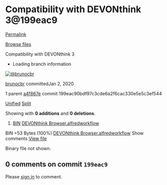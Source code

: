 # Compatibility with DEVONthink 3@199eac9

[Permalink](compatibility-with-devonthink-3-199eac9.md)

[Browse files](../tree/brunocbr-dtp-browser-workflow.md)

 Compatibility with DEVONthink 3

* Loading branch information

 [![@brunocbr](https://avatars.githubusercontent.com/u/7031246?s=40&v=4)](https://github.com/brunocbr)

[brunocbr](../brunocbr-dtp-browser-workflow-9.md) committedJan 2, 2020

 1 parent [a4f867e](https://github.com/brunocbr/dtp-browser-workflow/commit/a4f867e25bcbacc5b09bed65326141762ee01ead) commit 199eac90bdf97c3cde6a2f6cac330e5e5c3ef544

 [Unified](https://github.com/brunocbr/dtp-browser-workflow/commit/199eac90bdf97c3cde6a2f6cac330e5e5c3ef544?branch=199eac90bdf97c3cde6a2f6cac330e5e5c3ef544&diff=unified) [Split](https://github.com/brunocbr/dtp-browser-workflow/commit/199eac90bdf97c3cde6a2f6cac330e5e5c3ef544?branch=199eac90bdf97c3cde6a2f6cac330e5e5c3ef544&diff=split)

 Showing with **0 additions** and **0 deletions**.

1.  [BIN](compatibility-with-devonthink-3-199eac9.md#diff-18fd253f5cbb04eb34f72861580a79ea17fcc02b7bf417d187da66b222e64497) [DEVONthink Browser.alfredworkflow](compatibility-with-devonthink-3-199eac9.md#diff-18fd253f5cbb04eb34f72861580a79ea17fcc02b7bf417d187da66b222e64497)

 BIN +53 Bytes \(100%\) [DEVONthink Browser.alfredworkflow](compatibility-with-devonthink-3-199eac9.md#diff-18fd253f5cbb04eb34f72861580a79ea17fcc02b7bf417d187da66b222e64497)  Show comments [View file](https://github.com/brunocbr/dtp-browser-workflow/blob/199eac90bdf97c3cde6a2f6cac330e5e5c3ef544/DEVONthink%20Browser.alfredworkflow)

 Binary file not shown.

##  0 comments on commit `199eac9`

 Please [sign in](https://github.com/login?return_to=https%3A%2F%2Fgithub.com%2Fbrunocbr%2Fdtp-browser-workflow%2Fcommit%2F199eac90bdf97c3cde6a2f6cac330e5e5c3ef544) to comment.

